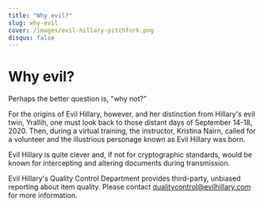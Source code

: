```yaml
---
title: "Why evil?"
slug: why-evil
cover: /images/evil-hillary-pitchfork.png
disqus: false
---
```


# Why evil? #

Perhaps the better question is, "why not?"

For the origins of Evil Hillary, however, and her distinction from Hillary's evil twin, Yrallih, one must look back to those distant days of September 14-18, 2020. Then, during a virtual training, the instructor, Kristina Nairn, called for a volunteer and the illustrious personage known as Evil Hillary was born.

Evil Hillary is quite clever and, if not for cryptographic standards, would be known for intercepting and altering documents during transmission.

Evil Hillary's Quality Control Department provides third-party, unbiased reporting about item quality. Please contact [qualitycontrol@evilhillary.com](mailto:qualitycontrol@evilhillary.com) for more information.

